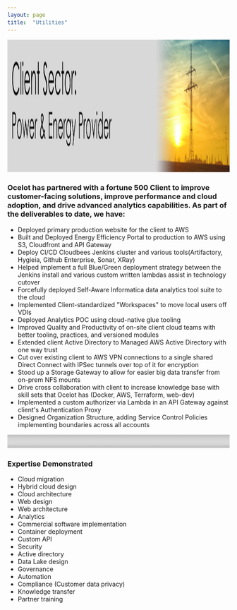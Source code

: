 ```yaml
---
layout: page
title:  "Utilities"
---
```

<img src="/assets/images/UT-header.png" alt="divider" width="2200" height="300"/>

### Ocelot has partnered with a fortune 500 Client to improve customer-facing solutions, improve performance and cloud adoption, and drive advanced analytics capabilities.  As part of the deliverables to date, we have:

- Deployed primary production website for the client to AWS
- Built and Deployed Energy Efficiency Portal to production to AWS using S3, Cloudfront and API Gateway
- Deploy CI/CD Cloudbees Jenkins cluster and various tools(Artifactory, Hygieia, Github Enterprise, Sonar, XRay)
- Helped implement a full Blue/Green deployment strategy between the Jenkins install and various custom written lambdas assist in technology cutover
- Forcefully deployed Self-Aware Informatica data analytics tool suite to the cloud
- Implemented Client-standardized "Workspaces" to move local users off VDIs
- Deployed Analytics POC using cloud-native glue tooling
- Improved Quality and Productivity of on-site client cloud teams with better tooling, practices, and versioned modules
- Extended client Active Directory to Managed AWS Active Directory with one way trust
- Cut over existing client to AWS VPN connections to a single shared Direct Connect with IPSec tunnels over top of it for encryption
- Stood up a Storage Gateway to allow for easier big data transfer from on-prem NFS mounts
- Drive cross collaboration with client to increase knowledge base with skill sets that Ocelot has (Docker, AWS, Terraform, web-dev)
- Implemented a custom authorizer via Lambda in an API Gateway against client's Authentication Proxy
- Designed Organization Structure, adding Service Control Policies implementing boundaries across all accounts

<img src="/assets/images/div2.png" alt="divider" width="1500" height="30"/>

### Expertise Demonstrated

- Cloud migration
- Hybrid cloud design
- Cloud architecture
- Web design
- Web architecture
- Analytics
- Commercial software implementation
- Container deployment
- Custom API
- Security
- Active directory
- Data Lake design
- Governance
- Automation
- Compliance (Customer data privacy)
- Knowledge transfer
- Partner training
